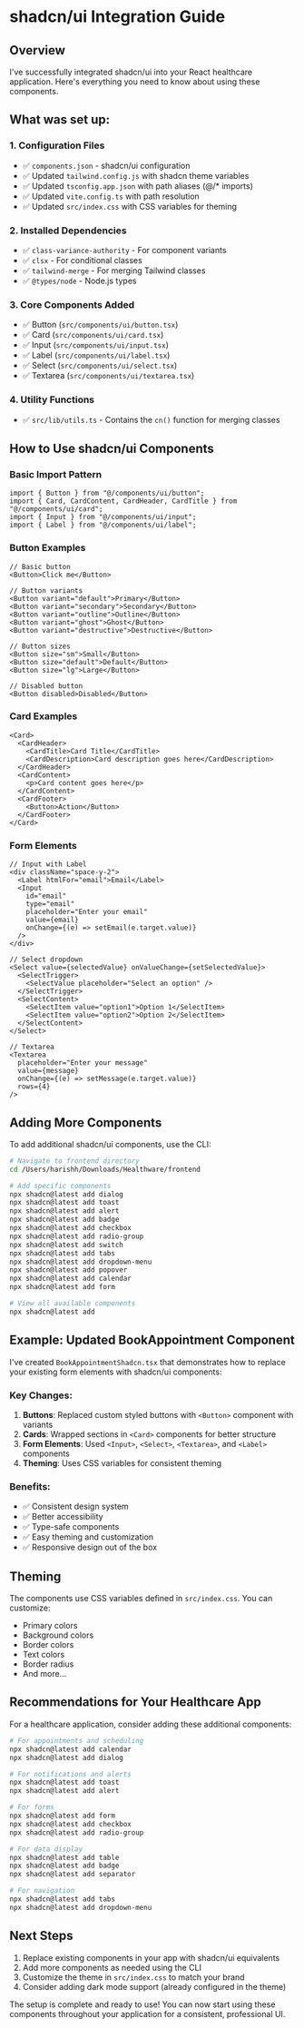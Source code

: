 # shadcn/ui Integration Guide

## Overview
I've successfully integrated shadcn/ui into your React healthcare application. Here's everything you need to know about using these components.

## What was set up:

### 1. Configuration Files
- ✅ `components.json` - shadcn/ui configuration
- ✅ Updated `tailwind.config.js` with shadcn theme variables
- ✅ Updated `tsconfig.app.json` with path aliases (@/* imports)
- ✅ Updated `vite.config.ts` with path resolution
- ✅ Updated `src/index.css` with CSS variables for theming

### 2. Installed Dependencies
- ✅ `class-variance-authority` - For component variants
- ✅ `clsx` - For conditional classes
- ✅ `tailwind-merge` - For merging Tailwind classes
- ✅ `@types/node` - Node.js types

### 3. Core Components Added
- ✅ Button (`src/components/ui/button.tsx`)
- ✅ Card (`src/components/ui/card.tsx`)
- ✅ Input (`src/components/ui/input.tsx`)
- ✅ Label (`src/components/ui/label.tsx`)
- ✅ Select (`src/components/ui/select.tsx`)
- ✅ Textarea (`src/components/ui/textarea.tsx`)

### 4. Utility Functions
- ✅ `src/lib/utils.ts` - Contains the `cn()` function for merging classes

## How to Use shadcn/ui Components

### Basic Import Pattern
```tsx
import { Button } from "@/components/ui/button";
import { Card, CardContent, CardHeader, CardTitle } from "@/components/ui/card";
import { Input } from "@/components/ui/input";
import { Label } from "@/components/ui/label";
```

### Button Examples
```tsx
// Basic button
<Button>Click me</Button>

// Button variants
<Button variant="default">Primary</Button>
<Button variant="secondary">Secondary</Button>
<Button variant="outline">Outline</Button>
<Button variant="ghost">Ghost</Button>
<Button variant="destructive">Destructive</Button>

// Button sizes
<Button size="sm">Small</Button>
<Button size="default">Default</Button>
<Button size="lg">Large</Button>

// Disabled button
<Button disabled>Disabled</Button>
```

### Card Examples
```tsx
<Card>
  <CardHeader>
    <CardTitle>Card Title</CardTitle>
    <CardDescription>Card description goes here</CardDescription>
  </CardHeader>
  <CardContent>
    <p>Card content goes here</p>
  </CardContent>
  <CardFooter>
    <Button>Action</Button>
  </CardFooter>
</Card>
```

### Form Elements
```tsx
// Input with Label
<div className="space-y-2">
  <Label htmlFor="email">Email</Label>
  <Input 
    id="email" 
    type="email" 
    placeholder="Enter your email"
    value={email}
    onChange={(e) => setEmail(e.target.value)}
  />
</div>

// Select dropdown
<Select value={selectedValue} onValueChange={setSelectedValue}>
  <SelectTrigger>
    <SelectValue placeholder="Select an option" />
  </SelectTrigger>
  <SelectContent>
    <SelectItem value="option1">Option 1</SelectItem>
    <SelectItem value="option2">Option 2</SelectItem>
  </SelectContent>
</Select>

// Textarea
<Textarea 
  placeholder="Enter your message"
  value={message}
  onChange={(e) => setMessage(e.target.value)}
  rows={4}
/>
```

## Adding More Components

To add additional shadcn/ui components, use the CLI:

```bash
# Navigate to frontend directory
cd /Users/harishh/Downloads/Healthware/frontend

# Add specific components
npx shadcn@latest add dialog
npx shadcn@latest add toast
npx shadcn@latest add alert
npx shadcn@latest add badge
npx shadcn@latest add checkbox
npx shadcn@latest add radio-group
npx shadcn@latest add switch
npx shadcn@latest add tabs
npx shadcn@latest add dropdown-menu
npx shadcn@latest add popover
npx shadcn@latest add calendar
npx shadcn@latest add form

# View all available components
npx shadcn@latest add
```

## Example: Updated BookAppointment Component

I've created `BookAppointmentShadcn.tsx` that demonstrates how to replace your existing form elements with shadcn/ui components:

### Key Changes:
1. **Buttons**: Replaced custom styled buttons with `<Button>` component with variants
2. **Cards**: Wrapped sections in `<Card>` components for better structure
3. **Form Elements**: Used `<Input>`, `<Select>`, `<Textarea>`, and `<Label>` components
4. **Theming**: Uses CSS variables for consistent theming

### Benefits:
- ✅ Consistent design system
- ✅ Better accessibility
- ✅ Type-safe components
- ✅ Easy theming and customization
- ✅ Responsive design out of the box

## Theming

The components use CSS variables defined in `src/index.css`. You can customize:

- Primary colors
- Background colors  
- Border colors
- Text colors
- Border radius
- And more...

## Recommendations for Your Healthcare App

For a healthcare application, consider adding these additional components:

```bash
# For appointments and scheduling
npx shadcn@latest add calendar
npx shadcn@latest add dialog

# For notifications and alerts
npx shadcn@latest add toast
npx shadcn@latest add alert

# For forms
npx shadcn@latest add form
npx shadcn@latest add checkbox
npx shadcn@latest add radio-group

# For data display
npx shadcn@latest add table
npx shadcn@latest add badge
npx shadcn@latest add separator

# For navigation
npx shadcn@latest add tabs
npx shadcn@latest add dropdown-menu
```

## Next Steps

1. Replace existing components in your app with shadcn/ui equivalents
2. Add more components as needed using the CLI
3. Customize the theme in `src/index.css` to match your brand
4. Consider adding dark mode support (already configured in the theme)

The setup is complete and ready to use! You can now start using these components throughout your application for a consistent, professional UI.
